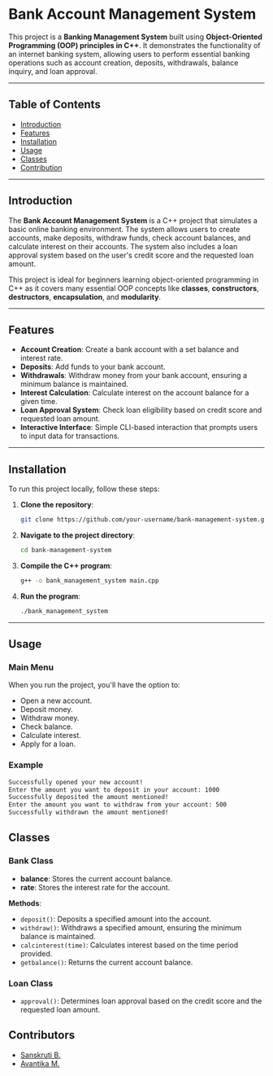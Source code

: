 # Bank Account Management System

This project is a **Banking Management System** built using **Object-Oriented Programming (OOP) principles in C++**. It demonstrates the functionality of an internet banking system, allowing users to perform essential banking operations such as account creation, deposits, withdrawals, balance inquiry, and loan approval.

---

## Table of Contents
- [Introduction](#introduction)
- [Features](#features)
- [Installation](#installation)
- [Usage](#usage)
- [Classes](#classes)
- [Contribution](#contribution)
---

## Introduction
The **Bank Account Management System** is a C++ project that simulates a basic online banking environment. The system allows users to create accounts, make deposits, withdraw funds, check account balances, and calculate interest on their accounts. The system also includes a loan approval system based on the user's credit score and the requested loan amount.

This project is ideal for beginners learning object-oriented programming in C++ as it covers many essential OOP concepts like **classes**, **constructors**, **destructors**, **encapsulation**, and **modularity**.

---

## Features
- **Account Creation**: Create a bank account with a set balance and interest rate.
- **Deposits**: Add funds to your bank account.
- **Withdrawals**: Withdraw money from your bank account, ensuring a minimum balance is maintained.
- **Interest Calculation**: Calculate interest on the account balance for a given time.
- **Loan Approval System**: Check loan eligibility based on credit score and requested loan amount.
- **Interactive Interface**: Simple CLI-based interaction that prompts users to input data for transactions.

---

## Installation
To run this project locally, follow these steps:

1. **Clone the repository**:
    ```bash
    git clone https://github.com/your-username/bank-management-system.git
    ```
2. **Navigate to the project directory**:
    ```bash
    cd bank-management-system
    ```
3. **Compile the C++ program**:
    ```bash
    g++ -o bank_management_system main.cpp
    ```
4. **Run the program**:
    ```bash
    ./bank_management_system
    ```

---

## Usage

### Main Menu
When you run the project, you'll have the option to:
- Open a new account.
- Deposit money.
- Withdraw money.
- Check balance.
- Calculate interest.
- Apply for a loan.

### Example
```bash
Successfully opened your new account!
Enter the amount you want to deposit in your account: 1000
Successfully deposited the amount mentioned!
Enter the amount you want to withdraw from your account: 500
Successfully withdrawn the amount mentioned!
```
## Classes

### Bank Class
- **balance**: Stores the current account balance.
- **rate**: Stores the interest rate for the account.

**Methods**:
- `deposit()`: Deposits a specified amount into the account.
- `withdraw()`: Withdraws a specified amount, ensuring the minimum balance is maintained.
- `calcinterest(time)`: Calculates interest based on the time period provided.
- `getbalance()`: Returns the current account balance.

### Loan Class
- `approval()`: Determines loan approval based on the credit score and the requested loan amount.

## Contributors
- <a href="https://github.com/sanskrutihere/">Sanskruti B.</a>
- <a href="">Avantika M.</a>
